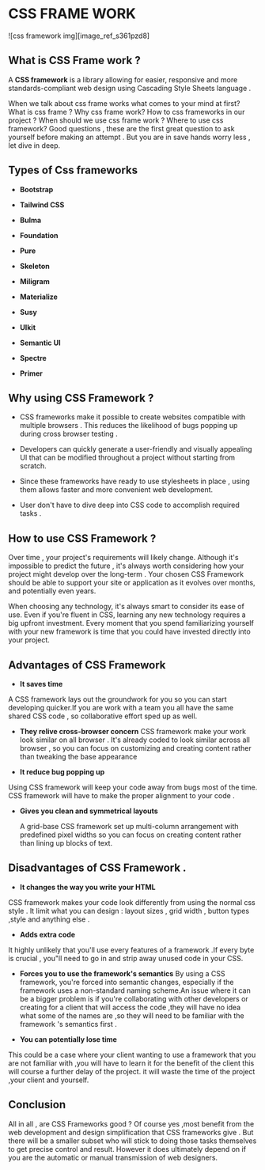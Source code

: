 #   CSS FRAME WORK 

![css framework img][image_ref_s361pzd8]

## What is CSS Frame work ?

A **CSS framework** is a library allowing for easier, responsive  and more standards-compliant web design using Cascading Style Sheets language .





When we talk about css frame works what comes to your mind at first?
What is css frame ? Why css frame work? How to css frameworks in our project ? When should we use css frame work ? Where to use css framework? Good questions , these are the first great question to ask yourself before making an attempt . But you are in save  hands worry less , let dive in deep.



## Types of Css frameworks

-  **Bootstrap**

-  **Tailwind CSS**

- **Bulma**

-  **Foundation**

- **Pure**

- **Skeleton**

- **Miligram**

- **Materialize**

- **Susy**

- **UIkit**

- **Semantic UI**

- **Spectre**

- **Primer**


## Why using CSS Framework ?

- CSS frameworks make it possible  to create websites compatible with multiple browsers . This reduces the likelihood of bugs popping up during cross browser testing .

- Developers can quickly generate a user-friendly and visually appealing UI that can be modified throughout a project without starting from scratch.

- Since these frameworks have ready to use stylesheets in place , using them allows faster and more convenient web development.

- User don't have to dive deep into CSS code to accomplish required tasks .


## How to use CSS Framework ?



Over time , your project's requirements  will likely change. Although it's impossible to predict the future , it's always worth considering how your project might develop over the long-term . Your chosen CSS Framework should be able to support your site or application as it evolves over months, and potentially  even years.


When choosing  any technology, it's always smart to consider its ease  of use. Even if you're fluent in CSS, learning any new technology requires a big upfront investment. Every moment that you spend  familiarizing yourself with your new framework is time that you could have invested directly into your project. 

## Advantages of CSS Framework 


-  **It saves time**

  A CSS framework lays out the groundwork for you so you can start developing quicker.If you are work with a team you all have the same shared CSS code , so collaborative effort sped up as well.

 


-  **They relive cross-browser concern**
  CSS framework make your work look similar on all browser . It's already coded to look similar  across all browser , so you can focus on customizing and creating content rather than tweaking the base appearance  



- **It reduce bug popping up**

 Using CSS framework will keep your code away from bugs most of the time. CSS framework will have to make the proper alignment to your code .


- **Gives you clean  and symmetrical layouts**

  A grid-base  CSS framework set up multi-column arrangement with predefined pixel widths so you can focus on creating content rather than lining up blocks of text.


## Disadvantages of CSS Framework .

- **It changes the way you  write your HTML**

 CSS framework makes your code look differently from using the normal css style . It limit what you can design : layout sizes , grid width , button types ,style and anything else . 

- **Adds extra code**

 It highly unlikely that you'll use every features of a framework .If every byte is crucial , you"ll need to go in and strip away unused code in your CSS.

- **Forces you to use the framework's semantics**
  By using a CSS framework, you're forced into semantic changes, especially if the framework uses a non-standard naming scheme.An  issue where it can be a bigger problem is if you're collaborating with other developers or creating for a client that will access the code ,they will have no idea what some of the names  are ,so they will need to be familiar with the framework 's semantics first .

- **You can potentially lose time**

This could be a case where your client wanting to use  a framework that you are not familiar with ,you will have to learn it for the benefit of the client this will course a further delay of the project. it will waste the time of the project ,your client and yourself. 

## Conclusion 
All in all , are CSS Frameworks good ? Of course yes ,most benefit from  the web development and design simplification that CSS frameworks give . But there will be a smaller subset who will stick to doing those tasks themselves to get precise control and result. However it does ultimately depend on if you are the automatic or manual transmission of web designers.